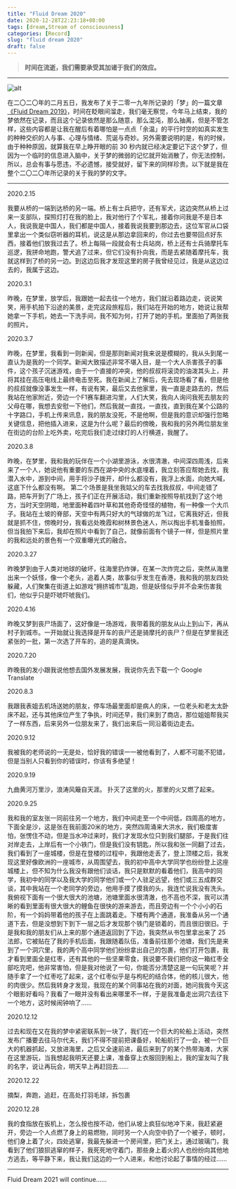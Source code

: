 ```yaml
---
title: "Fluid Dream 2020"
date: 2020-12-28T22:23:18+08:00
tags: [dream,Stream of consciousness]
categories: [Record]
slug: "fluid dream 2020"
draft: false
---
```


> **时间在流逝，我们需要承受其加诸于我们的效应。**

---

![alt](https://dawnblog-1300625500.cos.ap-guangzhou.myqcloud.com/images/20210108152319.jpeg "双十二的 Flag 实现了")

在二〇二〇年的二月五日，我发布了关于二零一九年所记录的「梦」的一篇文章[《Fluid Dream 2019》](https://dawner.top/posts/fluid-dream-2019/)，时间在眨眼间溜走，我们毫无察觉，今年马上结束，我的梦依然在记录，而且这个记录依然是那么随意，那么混沌，那么抽离，但是不管怎样，这些内容都是让我在醒后有着哪怕是一点点「余温」的平行时空的如真实发生的种种交织的人与事、心理与情绪、荒诞与奇妙。另外需要说明的是，有的时候，由于种种原因，就算我在早上睁开眼的前 30 秒内就已经决定要记下这个梦了，但因为一个临时的信息进入脑中，关于梦的微弱的记忆就开始消散了，你无法控制，所以，总会有事与愿违，不必遗憾，接受就好，留下来的同样珍贵。以下就是我在整个二〇二〇年所记录的关于我的梦的文字。

---

2020.2.15

我要从桥的一端到达桥的另一端。桥上有士兵把守，还有军犬，这边突然从桥上过来一支部队，探照灯打在我的脸上，我对他行了个军礼，接着你问我是不是日本人，我说我是中国人，我们都是中国人，接着我说我要到那边去，这位军官从口袋里拿出一个类似窃听器的耳机，说这是从那边拿回来的，你过去也要带回点好东西，接着他们放我过去了。桥上每隔一段就会有士兵站岗，桥上还有士兵骑摩托车巡逻，我拼命地跑，警犬追了过来，但它们没有扑向我，而是去紧随着摩托车，我就这样到了桥的另一边。到这边后我才发现这里的房子我曾经见过，我是从这边过去的，我属于这边。 

2020.3.1

昨晚，在梦里，放学后，我跟她一起去往一个地方，我们就沿着路边走，说说笑笑，用手机拍下沿途的美景，走完这段旅程后，我们站在开始的地方，她说让我帮她拿一下手机，她去一下洗手间，我不知为何，打开了她的手机，里面拍了两张我的照片。

2020.3.7

昨晚，在梦里，我看到一则新闻，但是那则新闻对我来说是模糊的，我从头到尾一直认为是我的一个同学。新闻大致描述非常不堪入目，是一个大人杀害孩子的事件，这个孩子沉迷游戏，由于一个直接的冲突，他的叔叔将滚烫的油泼其头上，并将其挂在高压电线上最终电击至死。我在新闻上了解后，先去现场看了看，但是他的叔叔就像没事发生一样，有说有笑，最后又去他家里，我一直是走路去的，然后我站在他家附近，旁边一个F1赛车翻进沟里，人们大笑，我向人询问我死去朋友的父母在哪，我想去安慰一下他们，然后我就一直找，一直找，直到我在某个公路的十字路口，手机上传来讯息，我的朋友没死，不是他啊，但是我的意识却强行忽略关键信息，把他插入进来，这是为什么呢？最后的傍晚，我和我的另外两位朋友坐在街边的台阶上吃外卖，吃完后我们走过绿灯的人行横道，我醒了。

2020.3.8

昨晚，在梦里，我和我的玩伴在一个小湖里游泳，水很清澈，中间深四周浅，后来来了一个人，她说他有重要的东西在湖中央的水底埋着，我立刻答应帮她去找，我潜入水中，游到中间，用手将沙子拨开，却什么都没有，我浮上水面，向她大喊，这底下什么都没有啊。
第二个场景是我坐我姑父的车去找我叔叔，中间走错了路，把车开到了广场上，孩子们正在开展活动，我们重新按照导航找到了这个地方，当时天空阴暗，地里面种着四叶草和其他奇奇怪怪的植物，有一种像一个大爪子。我站在土坡的脊部，天空中有两只好大的气球做的龙飞过，它离我好近，但我就是抓不住，傍晚时分，我看远处晚霞和树林景色迷人，所以掏出手机准备拍照，但当我拍下来后，我却在照片中看到了自己，就像前面有个镜子一样，但是照片里的我和远处的景色有一个双重曝光式的融合。

2020.3.27

昨晚梦到由于人类对地球的破坏，往海里扔炸弹，在某一次炸完之后，突然从海里出来一个妖怪，像一个老头，追着人类，故事似乎发生在香港，我和我的朋友四处躲藏，人们聚集在街道上如游戏“拥挤城市”乱跑，但是妖怪似乎并不会来伤害我们，他似乎只是吓唬吓唬我们。

2020.4.16

昨晚又梦到丧尸场面了，这好像是一场游戏，我带着我的朋友从山上到山下，再从村子到城市。一开始就让我选择是开车的丧尸还是骑摩托的丧尸？但是在梦里我还紧张的一批，第一次选了开车的，追的是真滴快。

2020.7.20

昨晚我的发小跟我说他想去国外发展发展，我说你先去下载一个 Google Translate

2020.8.3

我跟我表姐去机场送她的朋友，停车场最里面却是病人的床，一位老头和老太太卧床不起，还与其他床位产生了争执，时间还早，我们来到了商店，那位姐姐帮我买了一样东西，后来另外一位朋友来了，我们出来后一同沿着街边走去。

2020.9.12

我被我的老师说的一无是处，恰好我的错误一一被他看到了，人都不可能不犯错，但是当别人只看到你的错误时，你该有多绝望！

2020.9.19

九曲黄河万里沙，浪涛风簸自天涯。
扑灭了这里的火，那里的火又燃了起来。

2020.9.25

我和我的室友张一同前往另一个地方，我们中间走至一个中间低，四周高的地方，下面全是沙，这是张在我前面20米的地方，突然四周涌来大洪水，我们极度害怕，张愣住不动，但是当水冲过来时，我们才发现水位只到我们腿部，于是我们往对岸走去，上岸后有一个小铁门，但是我们没有钥匙，所以我和张一同翻了过去，我们看到了一座城楼，但是在登楼的过程中，我跟他走丢了，登上顶楼之后，我发现这里好像欧洲的一座城市，从周围望去，我的初中高中大学同学也纷纷登上这座城楼上，但不知为什么我没有跟他们谈话，我只是默默的看着他们，我高中的同学，我初中的同学以及我大学的同学他们或一个人驻足远望，他们或三五成群交谈，其中我站在一个老同学的旁边，他用手摸了摸我的头，我连忙说我没有洗头。我俯视下面有一个很大很大的池塘，池塘里面水很清澈，也不高也不深，我可以清晰的看到里面有很大很大的鲤鱼在很快的游来游去，而且旁边有一个个小小的石阶，有一个妈妈带着他的孩子在上面跳着走。下楼有两个通道，我准备从另一个通道下去，但是没想到下到下一层之后才发现那个铁门是锁着的，而且很旧很旧。于是我和我的朋友们从上来的那个通道返回到了下边，我突然从书包里拿出来了 25 法郎，它被贴在了我的手机后面，我跟随着队伍，准备前往那个池塘，我们先是来到了一个洞穴里，我的两个高中同学他们纷纷拿出自己的包裹，他们打开包裹，我才看到里面全是红枣，还有其他的一些坚果零食，我说要不我们把你这一箱红枣全部吃完吧，他非常害怕，但是我对他说了一句，你能否分清楚这是一句玩笑呢？并随手拿了一个红枣吃了起来，这个红枣似乎是与枸杞的结合体，他的核儿很大，他的肉很少。然后我转身才发现，我现在的某个同事站在我的对面，她问我我今天这个眼影好看吗？我看了一眼并没有看出来哪里不一样，于是我准备走出洞穴去往下一个地方，这时候闹钟响了……

2020.12.12

过去和现在又在我的梦中紧密联系到一块了，我们在一个巨大的轮船上活动，突然发布广播要去往马尔代夫，我们不得不提前把课备好，轮船航行了一会，被一个巨大的机器抓起，又放进海里，之后又全速前进，最后来到了的某个热带海滩，大家在这里游玩，当我想起我明天还要上课，准备穿上衣服回到船上，我的室友叫了我的名字，说让再玩会，明天早上再赶回去……

2020.12.22

摘梨，奔跑，追赶，在高处打羽毛球，拆包裹

2020.12.28

我的食指放在扳机上，怎么按也按不动，他们从坡上疯狂似地冲下来，我赶紧避开，旁边一个人点燃了身上的易燃物，同时另一个人向空中扔了一个被子，顿时，他们身上着了火，四处逃窜，我最先躲进一个房间里，把门关上，通过玻璃门，我看到了他们狼狈逃窜的样子，我死死地守着门，那些身上着火的人也纷纷向其他地方逃去，等平静下来，我让我们这边的一个人进来，和他讨论起了事情的经过……

---

Fluid Dream 2021 will continue……